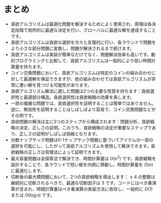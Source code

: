 # まとめ

- 貪欲アルゴリズムは最適化問題を解決するためによく使用され、原理は各決定段階で局所的に最適な決定を行い、グローバルに最適な解を達成することです。
- 貪欲アルゴリズムは貪欲な選択を次々と反復的に行い、各ラウンドで問題をより小さな部分問題に変換し、問題が解決されるまで続けます。
- 貪欲アルゴリズムは実装が簡単なだけでなく、問題解決効率も高いです。動的プログラミングと比較して、貪欲アルゴリズムは一般的により低い時間計算量を持ちます。
- コイン交換問題において、貪欲アルゴリズムは特定のコインの組み合わせに対して最適解を保証できますが、他の組み合わせでは貪欲アルゴリズムが非常に悪い解を見つける可能性があります。
- 貪欲アルゴリズム解法に適した問題は2つの主要な性質を持ちます：貪欲選択性と最適部分構造。貪欲選択性は貪欲戦略の効果を表します。
- 一部の複雑な問題では、貪欲選択性を証明することは簡単ではありません。逆に、無効性を証明することはしばしばより容易で、コイン交換問題などがその例です。
- 貪欲問題の解決は主に3つのステップから構成されます：問題分析、貪欲戦略の決定、正しさの証明。このうち、貪欲戦略の決定が重要なステップであり、正しさの証明がしばしば挑戦となります。
- 分数ナップサック問題は0-1ナップサック問題に基づいてアイテムの一部の選択を可能にし、したがって貪欲アルゴリズムを使用して解決できます。貪欲戦略の正しさは背理法によって証明できます。
- 最大容量問題は全探索法で解決でき、時間計算量は $O(n^2)$ です。貪欲戦略を設計することで、各ラウンドで短い板を内側に移動し、時間計算量を $O(n)$ に最適化します。
- 切断後の最大積問題において、2つの貪欲戦略を導出します：$\geq 4$ の整数は継続的に切断されるべきで、最適な切断因子は $3$ です。コードにはべき乗演算が含まれ、時間計算量はべき乗演算の実装方法に依存し、一般的に $O(1)$ または $O(\log n)$ です。
